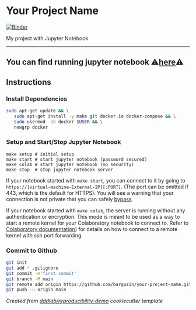 # Your Project Name

[![Binder](https://mybinder.org/badge_logo.svg)](https://mybinder.org/v2/gh/barguzin/your-project-name/main)

My project with Jupyter Notebook

---
**You can find running jupyter notebook :warning:[here](https://hub.gke2.mybinder.org/user/barguzin-your-project-name-ifxgzguj/notebooks/work/py_notebook.ipynb):warning:**
---

## Instructions

### Install Dependencies

```bash
sudo apt-get update && \
   sudo apt-get install -y make git docker.io docker-compose && \
   sudo usermod -aG docker $USER && \
   newgrp docker
```

### Setup and Start/Stop Jupyter Notebook

```
make setup # initial setup
make start # start jupyter notebook (password secured)
make colab # start jupyter notebook (no security)
make stop  # stop jupyter notebook server
```

If your notebook started with `make start`, you can connect to it by going to `https://[virtual-machine-External-IP][:PORT]`. (The port can be omitted if 443, which is the default for HTTPS). You will see a warning that your connection is not private that you can safely [bypass](https://medium.com/idomongodb/chrome-bypassing-ssl-certificate-check-18b35d2a19fd).

If your notebook started with `make colab`, the server is running without any authentication or encryption. This mode is meant to be used as a way to start a remote kernel for your Colaboratory notebook to connect to. Refer to [Colaboratory documentation](https://research.google.com/colaboratory/local-runtimes.html)) for details on how to connect to a remote kernel with ssh port forwarding.

### Commit to Github

```bash
git init
git add * .gitignore
git commit -m'first commit'
git branch -M main
git remote add origin https://github.com/barguzin/your-project-name.git
git push -u origin main
```

_Created from [dddlab/reproducibility-demo](https://github.com/dddlab/reproducibility-demo) cookiecutter template_
